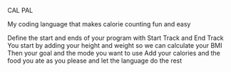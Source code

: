 CAL PAL 

My coding language that makes calorie counting fun and easy


Define the start and ends of your program with Start Track and End Track
You start by adding your height and weight so we can calculate your BMI
Then your goal and the mode you want to use 
Add your calories and the food you ate as you please and let the language do the rest
